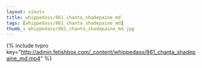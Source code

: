 ```yaml
--- 
layout: sieutv
title: whippedass/861_chanta_shadepaine_md
tags: [whippedass/861_chanta_shadepaine_md]
thumb_: whippedass/861_chanta_shadepaine_md.jpg
---
```

{% include tvpro key="http://admin.fetishbox.com/_content/whippedass/861_chanta_shadepaine_md.mp4" %} 
